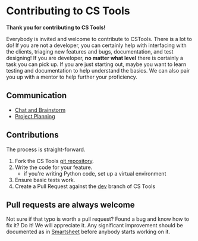 # Contributing to CS Tools

**Thank you for contributing to CS Tools!**

Everybody is invited and welcome to contribute to CSTools. There is a lot to do! If you
are not a developer, you can certainly help with interfacing with the clients, triaging
new features and bugs, documentation, and test designing! If you are developer, **no
matter what level** there is certainly a task you can pick up. If you are just starting
out, maybe you want to learn testing and documentation to help understand the basics. We
can also pair you up with a mentor to help further your proficiency.

## Communication

- [Chat and Brainstorm][slack-channel]
- [Project Planning][smart-sheet]

## Contributions

The process is straight-forward.

1. Fork the CS Tools [git repository][repo-master].
2. Write the code for your feature.
    - if you're writing Python code, set up a virtual environment
3. Ensure basic tests work.
4. Create a Pull Request against the [dev][repo-dev] branch of CS Tools

## Pull requests are always welcome
Not sure if that typo is worth a pull request? Found a bug and know how to fix it? Do
it! We will appreciate it. Any significant improvement should be documented as in 
[Smartsheet][smart-sheet] before anybody starts working on it.

[slack-channel]: https://slack.com/app_redirect?channel=cstools
[smart-sheet]: https://app.smartsheet.com/sheets/Hfvh6cCfVg8MQrFWmh3R4FgCqQfppXmV3mcW3v31
[repo-master]: https://github.com/thoughtspot/cs_tools/tree/master
[repo-dev]: https://github.com/thoughtspot/cs_tools/tree/dev
